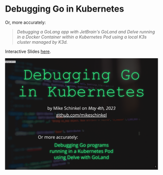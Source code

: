 # Debugging Go in Kubernetes  

Or, more accurately: 

> _Debugging a GoLang app with JetBrain's GoLand and Delve running in a Docker Container within a Kubernetes Pod using a local K3s cluster managed by K3d._

Interactive Slides [here](https://slides.com/mikeschinkel/debugging-go-apps-in-k8s#/title).

[![Debugging Go in Kubernetes](images/debugging-go-in-kubernetes.png)](debugging-go-apps-in-k8s.pdf)